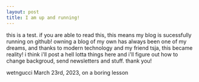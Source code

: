 ```yaml
---
layout: post
title: I am up and running!
---
```


this is a test. if you are able to read this, this means my blog is sucessfully running on github! 
owning a blog of my own has always been one of my dreams, and thanks to modern technology and my friend tsja, this became reality!
i think i'll post a hell lotta things here and i'll figure out how to change backgroud, send newsletters and stuff.
thank you!

wetngucci
March 23rd, 2023, on a boring lesson
